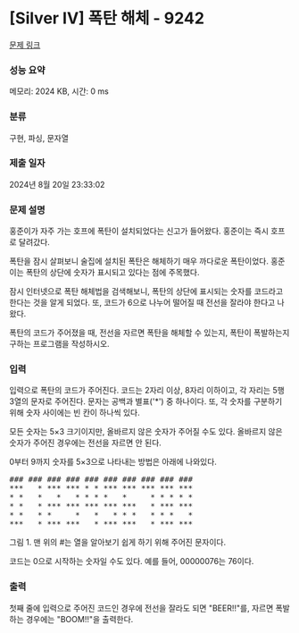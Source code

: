 # [Silver IV] 폭탄 해체 - 9242 

[문제 링크](https://www.acmicpc.net/problem/9242) 

### 성능 요약

메모리: 2024 KB, 시간: 0 ms

### 분류

구현, 파싱, 문자열

### 제출 일자

2024년 8월 20일 23:33:02

### 문제 설명

<p>홍준이가 자주 가는 호프에 폭탄이 설치되었다는 신고가 들어왔다. 홍준이는 즉시 호프로 달려갔다.</p>

<p>폭탄을 잠시 살펴보니 술집에 설치된 폭탄은 해체하기 매우 까다로운 폭탄이었다. 홍준이는 폭탄의 상단에 숫자가 표시되고 있다는 점에 주목했다.</p>

<p>잠시 인터넷으로 폭탄 해체법을 검색해보니, 폭탄의 상단에 표시되는 숫자를 코드라고 한다는 것을 알게 되었다. 또, 코드가 6으로 나누어 떨어질 때 전선을 잘라야 한다고 나왔다.</p>

<p>폭탄의 코드가 주어졌을 때, 전선을 자르면 폭탄을 해체할 수 있는지, 폭탄이 폭발하는지 구하는 프로그램을 작성하시오.</p>

### 입력 

 <p>입력으로 폭탄의 코드가 주어진다. 코드는 2자리 이상, 8자리 이하이고, 각 자리는 5행 3열의 문자로 주어진다. 문자는 공백과 별표('*') 중 하나이다. 또, 각 숫자를 구분하기 위해 숫자 사이에는 빈 칸이 하나씩 있다.</p>

<p>모든 숫자는 5×3 크기이지만, 올바르지 않은 숫자가 주어질 수도 있다. 올바르지 않은 숫자가 주어진 경우에는 전선을 자르면 안 된다.</p>

<p>0부터 9까지 숫자를 5×3으로 나타내는 방법은 아래에 나와있다.</p>

<pre>### ### ### ### ### ### ### ### ### ###
***   * *** *** * * *** *** *** *** ***
* *   *   *   * * * *   *     * * * * *
* *   * *** *** *** *** ***   * *** ***
* *   * *     *   *   * * *   * * *   *
***   * *** ***   * *** ***   * *** ***
</pre>

<p>그림 1. 맨 위의 #는 열을 알아보기 쉽게 하기 위해 주어진 문자이다.</p>

<p>코드는 0으로 시작하는 숫자일 수도 있다. 예를 들어, 00000076는 76이다.</p>

### 출력 

 <p>첫째 줄에 입력으로 주어진 코드인 경우에 전선을 잘라도 되면 "BEER!!"를, 자르면 폭발하는 경우에는 "BOOM!!"을 출력한다.</p>

